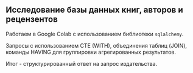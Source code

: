 ## Исследование базы данных книг, авторов и рецензентов
Работаем в Google Colab с использованием библиотеки `sqlalchemy`.

Запросы с использованием CTE (WITH), объединения таблиц (JOIN), команды HAVING для группировки агрегированных результатов.

Итог - структурированный ответ на запрос издательства.
